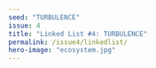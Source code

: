 ```yaml
---
seed: "TURBULENCE"
issue: 4
title: "Linked List #4: TURBULENCE"
permalink: /issue4/linkedlist/
hero-image: "ecosystem.jpg"
---
```

